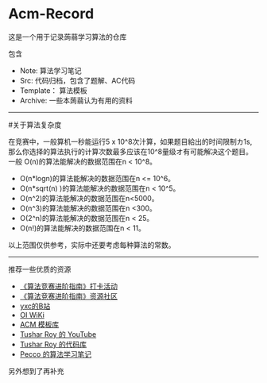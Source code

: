 # Acm-Record <br/>

这是一个用于记录蒟蒻学习算法的仓库 <br/>

包含 <br/>
  + Note:      算法学习笔记<br/>
  + Src:       代码归档，包含了题解、AC代码<br/>
  + Template： 算法模板<br/>
  + Archive:   一些本蒟蒻认为有用的资料<br/>
______
#关于算法复杂度

在竞赛中，一般算机一秒能运行5 x 10^8次汁算，如果题目給出的时间限制カ1s,那么你选择的算法执行的计算次数最多应该在10^8量级オ有可能解决这个题目。一般 O(n)的算法能解决的数据范围在n < 10^8。

- O(n*logn)的算法能解决的数据范围在n <= 10^6。
- O(n*sqrt(n) )的算法能解决的数据范围在n < 10^5。
- O(n^2)的算法能解决的数据范围在n<5000。
- O(n^3)的算法能解决的数据范围在n <300。
- O(2^n)的算法能解决的数据范围在n < 25。
- O(n!)的算法能解决的数据范围在n < 11。

以上范围仅供参考，实际中还要考虑每种算法的常数。
______
推荐一些优质的资源
- [《算法竞赛进阶指南》打卡活动](https://www.acwing.com/activity/content/introduction/6/)
- [《算法竞赛进阶指南》资源社区](https://github.com/lydrainbowcat/tedukuri)
- [yxc的B站](https://space.bilibili.com/7836741/)
- [OI WiKi](https://github.com/OI-wiki/OI-wiki)
- [ACM 模板库](https://github.com/F0RE1GNERS/template)
- [Tushar Roy 的 YouTube](https://www.youtube.com/user/tusharroy2525)
- [Tushar Roy 的代码库](https://github.com/mission-peace/interview)
- [Pecco 的算法学习笔记](https://www.zhihu.com/column/c_1182444932760125440)

另外想到了再补充

